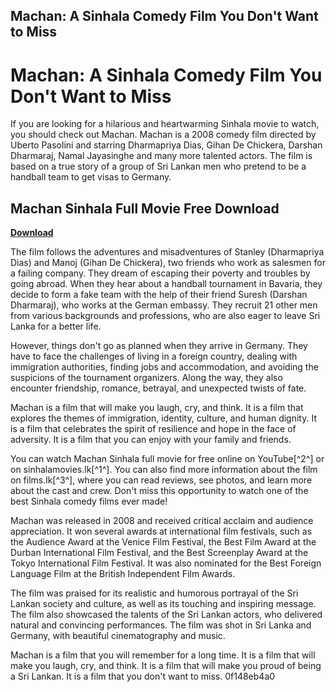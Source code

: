 ## Machan: A Sinhala Comedy Film You Don't Want to Miss

 


 
# Machan: A Sinhala Comedy Film You Don't Want to Miss
 
If you are looking for a hilarious and heartwarming Sinhala movie to watch, you should check out Machan. Machan is a 2008 comedy film directed by Uberto Pasolini and starring Dharmapriya Dias, Gihan De Chickera, Darshan Dharmaraj, Namal Jayasinghe and many more talented actors. The film is based on a true story of a group of Sri Lankan men who pretend to be a handball team to get visas to Germany.
 
## Machan Sinhala Full Movie Free Download


[**Download**](https://www.google.com/url?q=https%3A%2F%2Furllie.com%2F2tKEQA&sa=D&sntz=1&usg=AOvVaw0yb5mzSq5OR2wY9EIK7qc8)

 
The film follows the adventures and misadventures of Stanley (Dharmapriya Dias) and Manoj (Gihan De Chickera), two friends who work as salesmen for a failing company. They dream of escaping their poverty and troubles by going abroad. When they hear about a handball tournament in Bavaria, they decide to form a fake team with the help of their friend Suresh (Darshan Dharmaraj), who works at the German embassy. They recruit 21 other men from various backgrounds and professions, who are also eager to leave Sri Lanka for a better life.
 
However, things don't go as planned when they arrive in Germany. They have to face the challenges of living in a foreign country, dealing with immigration authorities, finding jobs and accommodation, and avoiding the suspicions of the tournament organizers. Along the way, they also encounter friendship, romance, betrayal, and unexpected twists of fate.
 
Machan is a film that will make you laugh, cry, and think. It is a film that explores the themes of immigration, identity, culture, and human dignity. It is a film that celebrates the spirit of resilience and hope in the face of adversity. It is a film that you can enjoy with your family and friends.
 
You can watch Machan Sinhala full movie for free online on YouTube[^2^] or on sinhalamovies.lk[^1^]. You can also find more information about the film on films.lk[^3^], where you can read reviews, see photos, and learn more about the cast and crew. Don't miss this opportunity to watch one of the best Sinhala comedy films ever made!
  
Machan was released in 2008 and received critical acclaim and audience appreciation. It won several awards at international film festivals, such as the Audience Award at the Venice Film Festival, the Best Film Award at the Durban International Film Festival, and the Best Screenplay Award at the Tokyo International Film Festival. It was also nominated for the Best Foreign Language Film at the British Independent Film Awards.
 
The film was praised for its realistic and humorous portrayal of the Sri Lankan society and culture, as well as its touching and inspiring message. The film also showcased the talents of the Sri Lankan actors, who delivered natural and convincing performances. The film was shot in Sri Lanka and Germany, with beautiful cinematography and music.
 
Machan is a film that you will remember for a long time. It is a film that will make you laugh, cry, and think. It is a film that will make you proud of being a Sri Lankan. It is a film that you don't want to miss.
 0f148eb4a0
